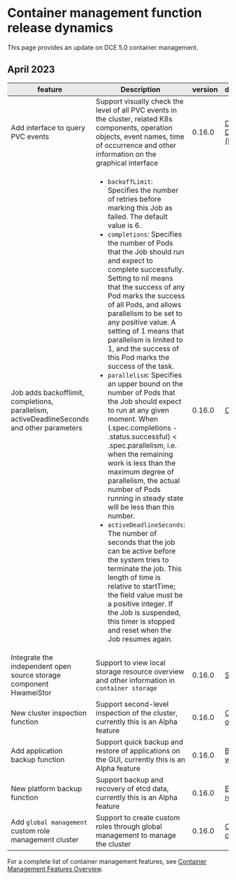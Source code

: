 # Container management function release dynamics

This page provides an update on DCE 5.0 container management.

## April 2023

<table>
<thead bgcolor="#ECEAE9" align="center">
<tr>
<th>feature</th>
<th>Description</th>
<th>version</th>
<th>documentation</th>
</tr>
</thead>
<tbody>
<tr>
<td>Add interface to query PVC events</td>
<td>Support visually check the level of all PVC events in the cluster, related K8s components, operation objects, event names, time of occurrence and other information on the graphical interface</td>
<td>0.16.0</td>
<td><a href="https://docs.daocloud.io/kpanda/user-guide/storage/pvc/">Data Volume Declaration (PVC)</a></td>
</tr>
<tr>
<td>Job adds backofflimit, completions, parallelism, activeDeadlineSeconds and other parameters</td>
<td>
<ul>
  <li><code>backoffLimit</code>: Specifies the number of retries before marking this Job as failed. The default value is 6. </li>
  <li><code>completions</code>: Specifies the number of Pods that the Job should run and expect to complete successfully. Setting to nil means that the success of any Pod marks the success of all Pods, and allows parallelism to be set to any positive value. A setting of 1 means that parallelism is limited to 1, and the success of this Pod marks the success of the task. </li>
  <li><code>parallelism</code>: Specifies an upper bound on the number of Pods that the Job should expect to run at any given moment. When (.spec.completions - .status.successful) < .spec.parallelism, i.e. when the remaining work is less than the maximum degree of parallelism, the actual number of Pods running in steady state will be less than this number. </li>
  <li><code>activeDeadlineSeconds</code>: The number of seconds that the job can be active before the system tries to terminate the job. This length of time is relative to startTime; the field value must be a positive integer. If the Job is suspended, this timer is stopped and reset when the Job resumes again. </li>
</ul>
</td>
<td>0.16.0</td>
<td><a href="https://docs.daocloud.io/kpanda/user-guide/workloads/create-job/">Create Job</a></td>
</tr>
<tr>
<td>Integrate the independent open source storage component HwameiStor</td>
<td>Support to view local storage resource overview and other information in <code>container storage</code></td>
<td>0.16.0</td>
<td><a href="https://docs.daocloud.io/kpanda/user-guide/storage/sc/">Storage Pool</a></td>
</tr>
<tr>
<td>New cluster inspection function</td>
<td>Support second-level inspection of the cluster, currently this is an Alpha feature</td>
<td>0.16.0</td>
<td><a href="https://docs.daocloud.io/kpanda/user-guide/clusterops/latest-operations/">Cluster recent operations</a></td>
</tr>
<tr>
<td>Add application backup function</td>
<td>Support quick backup and restore of applications on the GUI, currently this is an Alpha feature</td>
<td>0.16.0</td>
<td><a href="https://docs.daocloud.io/kpanda/user-guide/backup/deployment/">Backing up workloads</a></td>
</tr>
<tr>
<td>New platform backup function</td>
<td>Support backup and recovery of etcd data, currently this is an Alpha feature</td>
<td>0.16.0</td>
<td><a href="https://docs.daocloud.io/kpanda/best-practice/etcd-backup/">ETCD backup restore</a></td>
</tr>
<tr>
<td>Add <code>global management</code> custom role management cluster</td>
<td>Support to create custom roles through global management to manage the cluster</td>
<td>0.16.0</td>
<td><a href="https://docs.daocloud.io/ghippo/user-guide/access-control/custom-role/">Create a custom role</a></td>
</tr>
</tbody>
</table>

For a complete list of container management features, see [Container Management Features Overview](./features.md).